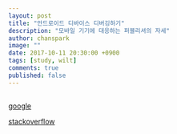 ```yaml
---
layout: post
title: "안드로이드 디바이스 디버깅하기"
description: "모바일 기기에 대응하는 퍼블리셔의 자세"
author: chanspark
image: ""
date: 2017-10-11 20:30:00 +0900
tags: [study, wilt]
comments: true
published: false
---
```


## 
[google](https://developers.google.com/web/tools/chrome-devtools/remote-debugging/)

[stackoverflow](https://stackoverflow.com/questions/11262236/ios-remote-debugging/22047495#22047495)






